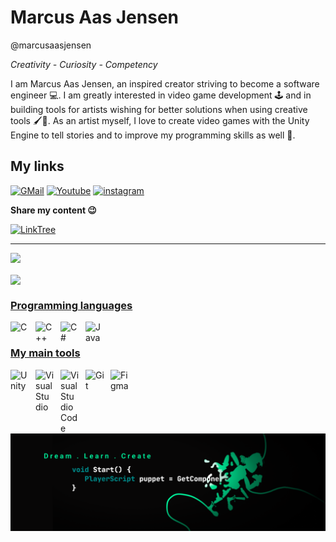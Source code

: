 # Marcus Aas Jensen 
@marcusaasjensen

*Creativity - Curiosity - Competency*

I am Marcus Aas Jensen, an inspired creator striving to become a software engineer 💻. I am greatly interested in video game development 🕹️ and in building tools for artists wishing for better solutions when using creative tools 🖌️🎨. As an artist myself, I love to create video games with the Unity Engine to tell stories and to improve my programming skills as well 🌱.


## My links

<p> 
<a href="mailto: aasjensenm@gmail.com"><img alt="GMail" src="https://img.shields.io/badge/Gmail-D14836?style=for-the-badge&logo=gmail&logoColor=white"></a>
<a href="https://www.youtube.com/MarcusAasJensen_"><img alt="Youtube" src="https://img.shields.io/badge/YouTube-FF0000?style=for-the-badge&logo=youtube&logoColor=white"></a>
<a href="https://www.instagram.com/marcus_aasjensen/"><img alt="instagram" src="https://img.shields.io/badge/Instagram-E4405F?style=for-the-badge&logo=instagram&logoColor=white"></a>
<p>

**Share my content 😉**
<p>
  <a href="https://linktr.ee/marcus_a"><img alt="LinkTree" src="https://img.shields.io/badge/linktree-39E09B?style=for-the-badge&logo=linktree&logoColor=white"</a>
</p>

---

<p align="left">
  <img height="190em" src="https://github-readme-stats-eight-theta.vercel.app/api?username=marcusaasjensen&layout=compact&langs_count=8&theme=gotham&count_private=true"/>
</p>
  
<p align="left">
<img align="center" src="https://github-readme-stats.vercel.app/api/top-langs/?username=marcusaasjensen&layout=compact&langs_count=8&theme=gotham&count_private=true">
</p>


### Programming languages

<p>
  <img alt="C" align= "left" width="30px" style="padding-right:10px;" src="https://cdn.jsdelivr.net/gh/devicons/devicon/icons/c/c-original.svg">
  <img alt="C++" align= "left" width="30px" style="padding-right:10px;" src="https://cdn.jsdelivr.net/gh/devicons/devicon/icons/cplusplus/cplusplus-original.svg">
  <img alt="C#" align= "left" width="30px" style="padding-right:10px;" src="https://cdn.jsdelivr.net/gh/devicons/devicon/icons/csharp/csharp-original.svg">
  <img alt="Java" align= "left" width="30px" style="padding-right:10px;" src="https://cdn.jsdelivr.net/gh/devicons/devicon/icons/java/java-original.svg">
</p>

<br/>

### My main tools
<p>
  <img alt="Unity" align= "left" width="30px" style="padding-right:10px;" src="https://cdn.jsdelivr.net/gh/devicons/devicon/icons/unity/unity-original.svg">
  <img alt="Visual Studio" align= "left" width="30px" style="padding-right:10px;" src="https://cdn.jsdelivr.net/gh/devicons/devicon/icons/visualstudio/visualstudio-plain.svg">
  <img alt="Visual Studio Code" align= "left" width="30px" style="padding-right:10px;" src="https://cdn.jsdelivr.net/gh/devicons/devicon/icons/vscode/vscode-original.svg">
  <img alt="Git" align= "left" width="30px" style="padding-right:10px;" src="https://cdn.jsdelivr.net/gh/devicons/devicon/icons/git/git-original.svg">
  <img alt="Figma" align= "left" width="30px" style="padding-right:10px;" src="https://cdn.jsdelivr.net/gh/devicons/devicon/icons/figma/figma-original.svg">
</p>

<br/>

#

![bannerend](./marcusaasjensen_youtube_banner_cropped.png)
